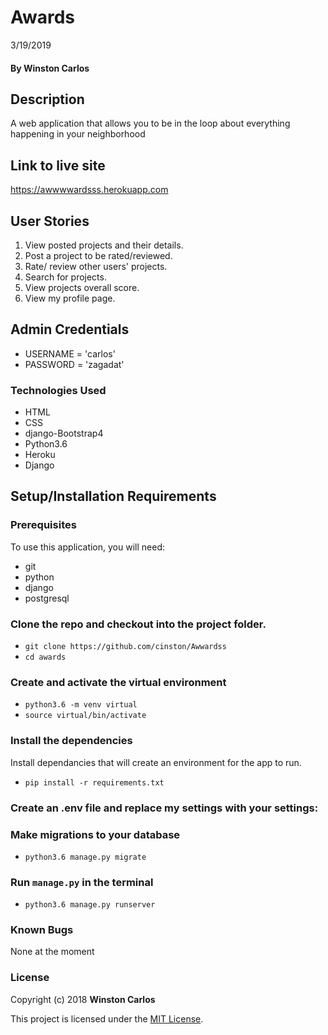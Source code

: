 # Awards

3/19/2019

#### By **Winston Carlos**

## Description
A web application that allows you to be in the loop about everything happening in your neighborhood
## Link to live site

https://awwwwardsss.herokuapp.com

## User Stories
1. View posted projects and their details.
2. Post a project to be rated/reviewed.
3. Rate/ review other users' projects.
4. Search for projects.
5. View projects overall score.
6. View my profile page.

## Admin Credentials
- USERNAME = 'carlos'
- PASSWORD = 'zagadat'

### Technologies Used

- HTML
- CSS
- django-Bootstrap4
- Python3.6
- Heroku
- Django

## Setup/Installation Requirements

### Prerequisites
To use this application, you will need:
- git
- python
- django
- postgresql

### Clone the repo and checkout into the project folder.

- `git clone https://github.com/cinston/Awwardss`
- `cd awards`

### Create and activate the virtual environment

- `python3.6 -m venv virtual`
- `source virtual/bin/activate`

### Install the dependencies

Install dependancies that will create an environment for the app to run.

- `pip install -r requirements.txt`

### Create an .env file and replace my settings with your settings:


### Make migrations to your database
- `python3.6 manage.py migrate`

### Run `manage.py` in the terminal

- `python3.6 manage.py runserver`

### Known Bugs
None at the moment

### License
Copyright (c) 2018 **Winston Carlos**

This project is licensed under the [MIT License](LICENSE).
